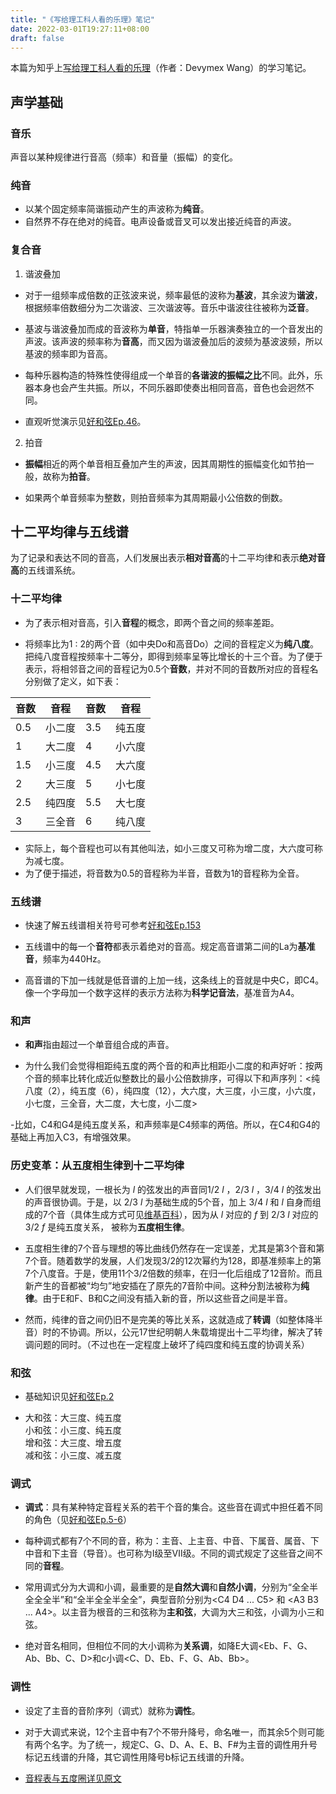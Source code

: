 ```yaml
---
title: "《写给理工科人看的乐理》笔记"
date: 2022-03-01T19:27:11+08:00
draft: false
---
```

本篇为知乎上[写给理工科人看的乐理](https://zhuanlan.zhihu.com/p/395134247)（作者：Devymex Wang）的学习笔记。

## 声学基础

### 音乐

声音以某种规律进行音高（频率）和音量（振幅）的变化。

### 纯音

- 以某个固定频率简谐振动产生的声波称为**纯音**。
- 自然界不存在绝对的纯音。电声设备或音叉可以发出接近纯音的声波。

### 复合音

1. 谐波叠加

- 对于一组频率成倍数的正弦波来说，频率最低的波称为**基波**，其余波为**谐波**，根据频率倍数细分为二次谐波、三次谐波等。音乐中谐波往往被称为**泛音**。

- 基波与谐波叠加而成的音波称为**单音**，特指单一乐器演奏独立的一个音发出的声波。该声波的频率称为**音高**，而又因为谐波叠加后的波频为基波波频，所以基波的频率即为音高。

- 每种乐器构造的特殊性使得组成一个单音的**各谐波的振幅之比**不同。此外，乐器本身也会产生共振。所以，不同乐器即使奏出相同音高，音色也会迥然不同。

- 直观听觉演示见[好和弦Ep.46](https://www.bilibili.com/video/BV1Xs411374a?p=46)。

2. 拍音

- **振幅**相近的两个单音相互叠加产生的声波，因其周期性的振幅变化如节拍一般，故称为**拍音**。

- 如果两个单音频率为整数，则拍音频率为其周期最小公倍数的倒数。

## 十二平均律与五线谱

为了记录和表达不同的音高，人们发展出表示**相对音高**的十二平均律和表示**绝对音高**的五线谱系统。

### 十二平均律

- 为了表示相对音高，引入**音程**的概念，即两个音之间的频率差距。

- 将频率比为1 : 2的两个音（如中央Do和高音Do）之间的音程定义为**纯八度**。 把纯八度音程按频率十二等分，即得到频率呈等比增长的十三个音。为了便于表示，将相邻音之间的音程记为0.5个**音数**，并对不同的音数所对应的音程名分别做了定义，如下表：

音数 | 音程 | 音数 | 音程 
---|---|---|---
0.5 | 小二度 | 3.5 | 纯五度
1 | 大二度 | 4 | 小六度
1.5 | 小三度 | 4.5 | 大六度
2 | 大三度 | 5 | 小七度
2.5 | 纯四度 | 5.5 | 大七度
3 | 三全音 | 6 | 纯八度

- 实际上，每个音程也可以有其他叫法，如小三度又可称为增二度，大六度可称为减七度。
- 为了便于描述，将音数为0.5的音程称为半音，音数为1的音程称为全音。

### 五线谱

- 快速了解五线谱相关符号可参考[好和弦Ep.153](https://www.bilibili.com/video/BV1Xs411374a?p=153)

- 五线谱中的每一个**音符**都表示着绝对的音高。规定高音谱第二间的La为**基准音**，频率为440Hz。

- 高音谱的下加一线就是低音谱的上加一线，这条线上的音就是中央C，即C4。像一个字母加一个数字这样的表示方法称为**科学记音法**，基准音为A4。

### 和声

- **和声**指由超过一个单音组合成的声音。

- 为什么我们会觉得相距纯五度的两个音的和声比相距小二度的和声好听：按两个音的频率比转化成近似整数比的最小公倍数排序，可得以下和声序列：<纯八度（2），纯五度（6），纯四度（12），大六度，大三度，小三度，小六度，小七度，三全音，大二度，大七度，小二度> 

-比如，C4和G4是纯五度关系，和声频率是C4频率的两倍。所以，在C4和G4的基础上再加入C3，有增强效果。

### 历史变革：从五度相生律到十二平均律

- 人们很早就发现，一根长为 *l* 的弦发出的声音同1/2 *l* ，2/3 *l* ，3/4 *l* 的弦发出的声音很协调。于是，以 2/3 *l* 为基础生成的5个音，加上 3/4 *l* 和 *l* 自身而组成的7个音（具体生成方式可见[维基百科](https://zh.wikipedia.org/wiki/%E4%BA%94%E5%BA%A6%E7%9B%B8%E7%94%9F%E5%BE%8B)），因为从 *l* 对应的 *f* 到 2/3 *l* 对应的 3/2 *f* 是纯五度关系， 被称为**五度相生律**。

- 五度相生律的7个音与理想的等比曲线仍然存在一定误差，尤其是第3个音和第7个音。随着数学的发展，人们发现3/2的12次幂约为128，即基准频率上的第7个八度音。于是，使用11个3/2倍数的频率，在归一化后组成了12音阶。而且新产生的音都被“均匀”地安插在了原先的7音阶中间。这种分割法被称为**纯律**。由于E和F、B和C之间没有插入新的音，所以这些音之间是半音。

- 然而，纯律的音之间仍旧不是完美的等比关系，这就造成了**转调**（如整体降半音）时的不协调。所以，公元17世纪明朝人朱载堉提出十二平均律，解决了转调问题的同时。（不过也在一定程度上破坏了纯四度和纯五度的协调关系）

### 和弦

- 基础知识见[好和弦Ep.2](https://www.bilibili.com/video/BV1Xs411374a?p=2)

- 大和弦：大三度、纯五度  
  小和弦：小三度、纯五度  
  增和弦：大三度、增五度  
  减和弦：小三度、减五度

### 调式

- **调式**：具有某种特定音程关系的若干个音的集合。这些音在调式中担任着不同的角色（见[好和弦Ep.5-6](https://www.bilibili.com/video/BV1Xs411374a?p=5)）

- 每种调式都有7个不同的音，称为：主音、上主音、中音、下属音、属音、下中音和下主音（导音）。也可称为Ⅰ级至Ⅶ级。不同的调式规定了这些音之间不同的**音程**。

- 常用调式分为大调和小调，最重要的是**自然大调**和**自然小调**，分别为“全全半全全全半”和“全半全全半全全”，典型音阶分别为<C4 D4 ... C5> 和 <A3 B3 ... A4>。以主音为根音的三和弦称为**主和弦**，大调为大三和弦，小调为小三和弦。

- 绝对音名相同，但相位不同的大小调称为**关系调**，如降E大调<Eb、F、G、Ab、Bb、C、D>和c小调<C、D、Eb、F、G、Ab、Bb>。

### 调性

- 设定了主音的音阶序列（调式）就称为**调性**。

- 对于大调式来说，12个主音中有7个不带升降号，命名唯一，而其余5个则可能有两个名字。为了统一，规定C、G、D、A、E、B、F#为主音的调性用升号标记五线谱的升降，其它调性用降号b标记五线谱的升降。

- [音程表与五度圈详见原文](https://zhuanlan.zhihu.com/p/395146872)